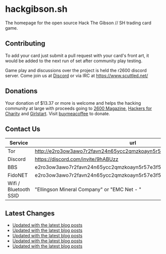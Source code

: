 # hackgibson.sh
The homepage for the open source Hack The Gibson // SH trading card game.


## Contributing

To add your card just submit a pull request with your card's front art, it would be added to the next run of set after community play testing.

Game play and discussions over the project is held the r2600 discord server. Come join us at [Discord](https://discord.com/invite/9hABUzz) or via IRC at https://www.scuttled.net/


## Donations

Your donation of $13.37 or more is welcome and helps the hacking community at large with proceeds going to [2600 Magazine](https://2600.com/), [Hackers for Charity](https://hackersforcharity.org) and [Girlstart](https://girlstart.org).  Visit [buymeacoffee](https://www.buymeacoffee.com/hackgibson.sh) to donate.


## Contact Us

Service | url
-|-
Tor | http://e2ro3ow3awo7r2favn24n65ycc2qmzkoayn5r57e3f56nvjwdcgg32ad.onion
Discord | https://discord.com/invite/9hABUzz
BBS | e2ro3ow3awo7r2favn24n65ycc2qmzkoayn5r57e3f56nvjwdcgg32ad.onion:23
FidoNET | e2ro3ow3awo7r2favn24n65ycc2qmzkoayn5r57e3f56nvjwdcgg32ad.onion:24554
Wifi / Bluetooth SSID | "Ellingson Mineral Company" or "EMC Net - <fidonet address>"

## Latest Changes
<!-- BLOG-POST-LIST:START -->
- [Updated with the latest blog posts](https://github.com/DFW2600/hackgibson.sh/commit/e4d5e9057d537cf13c26f9da44b376de02f3c061)
- [Updated with the latest blog posts](https://github.com/DFW2600/hackgibson.sh/commit/6dabbd12533f59f08d0c0fd73026e784f67ba407)
- [Updated with the latest blog posts](https://github.com/DFW2600/hackgibson.sh/commit/dbb7cdf1928c923cdaed0a339bab0b617e95cef8)
- [Updated with the latest blog posts](https://github.com/DFW2600/hackgibson.sh/commit/dd4d2d71e651dd736a90088463721136cd7b4a51)
- [Updated with the latest blog posts](https://github.com/DFW2600/hackgibson.sh/commit/3ad7d6355ac964b3c28473acf377a7a91a05db14)
<!-- BLOG-POST-LIST:END -->
